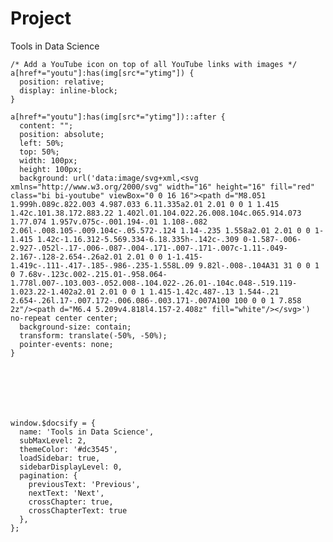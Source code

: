 # Project


  
  
  
  Tools in Data Science
  
  
  
  
    /* Add a YouTube icon on top of all YouTube links with images */
    a[href*="youtu"]:has(img[src*="ytimg"]) {
      position: relative;
      display: inline-block;
    }

    a[href*="youtu"]:has(img[src*="ytimg"])::after {
      content: "";
      position: absolute;
      left: 50%;
      top: 50%;
      width: 100px;
      height: 100px;
      background: url('data:image/svg+xml,<svg xmlns="http://www.w3.org/2000/svg" width="16" height="16" fill="red" class="bi bi-youtube" viewBox="0 0 16 16"><path d="M8.051 1.999h.089c.822.003 4.987.033 6.11.335a2.01 2.01 0 0 1 1.415 1.42c.101.38.172.883.22 1.402l.01.104.022.26.008.104c.065.914.073 1.77.074 1.957v.075c-.001.194-.01 1.108-.082 2.06l-.008.105-.009.104c-.05.572-.124 1.14-.235 1.558a2.01 2.01 0 0 1-1.415 1.42c-1.16.312-5.569.334-6.18.335h-.142c-.309 0-1.587-.006-2.927-.052l-.17-.006-.087-.004-.171-.007-.171-.007c-1.11-.049-2.167-.128-2.654-.26a2.01 2.01 0 0 1-1.415-1.419c-.111-.417-.185-.986-.235-1.558L.09 9.82l-.008-.104A31 31 0 0 1 0 7.68v-.123c.002-.215.01-.958.064-1.778l.007-.103.003-.052.008-.104.022-.26.01-.104c.048-.519.119-1.023.22-1.402a2.01 2.01 0 0 1 1.415-1.42c.487-.13 1.544-.21 2.654-.26l.17-.007.172-.006.086-.003.171-.007A100 100 0 0 1 7.858 2z"/><path d="M6.4 5.209v4.818l4.157-2.408z" fill="white"/></svg>') no-repeat center center;
      background-size: contain;
      transform: translate(-50%, -50%);
      pointer-events: none;
    }

  



  
  
    window.$docsify = {
      name: 'Tools in Data Science',
      subMaxLevel: 2,
      themeColor: '#dc3545',
      loadSidebar: true,
      sidebarDisplayLevel: 0,
      pagination: {
        previousText: 'Previous',
        nextText: 'Next',
        crossChapter: true,
        crossChapterText: true
      },
    };

  
  
  
  
  
  
  
  
  
  
  
  
  
  



